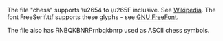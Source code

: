 The file "chess" supports \u2654 to \u265F inclusive. See [Wikipedia](https://en.wikipedia.org/wiki/Chess_symbols_in_Unicode).
The font FreeSerif.ttf supports these glyphs - see [GNU FreeFont](https://en.wikipedia.org/wiki/GNU_FreeFont).

The file also has RNBQKBNRPrnbqkbnrp used as ASCII chess symbols.

